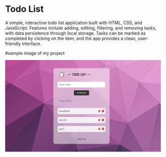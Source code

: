 # Todo List

A simple, interactive todo list application built with HTML, CSS, and JavaScript. Features include adding, editing, filtering, and removing tasks, with data persistence through local storage. Tasks can be marked as completed by clicking on the item, and the app provides a clean, user-friendly interface.


#sample image of my project

<img src="images/sample.png" width="650">
